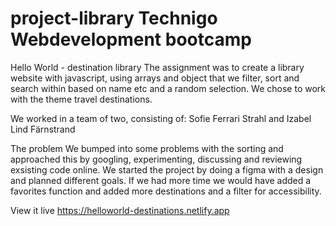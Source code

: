 # project-library Technigo Webdevelopment bootcamp

Hello World - destination library
The assignment was to create a library website with javascript, using arrays and object that we filter, sort and search within based on name etc and a random selection. We chose to work with the theme travel destinations.

We worked in a team of two, consisting of:
Sofie Ferrari Strahl and Izabel Lind Färnstrand

The problem
We bumped into some problems with the sorting and approached this by googling, experimenting, discussing and reviewing exsisting code online. We started the project by doing a figma with a design and planned different goals. If we had more time we would have added a favorites function and added more destinations and a filter for accessibility. 

View it live
https://helloworld-destinations.netlify.app
